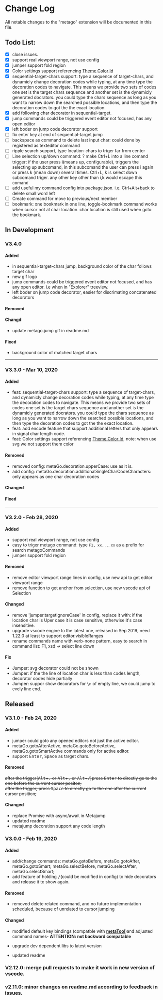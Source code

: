 # Change Log
All notable changes to the "metago" extension will be documented in this file.

## Todo List:
   - [x] close issues. 
   - [x] support real viewport range, not use config
   - [x] jumper support fold region    
   - [x] Color settings support referencing [Theme Color Id](https://code.visualstudio.com/api/references/theme-color)
   - [x] sequential-target-chars support: type a sequence of target-chars, and dynamicly change decoration codes while typing, at any time type the decoration codes to navigate. This means we provide two sets of codes one set is the target chars sequence and another set is the dynamicly generated docrators. you could type the chars sequence as long as you want to narrow down the searched possible locations, and then type the decoration codes to got the the exact location.
   - [x] add following char decorator in sequential-target.
   - [x] jump commands could be triggered event editor not focused, has any open editor
   - [x] left boder on jump code decorator support
   - [ ] fix enter key at end of sequential-target jump
   - [ ] backspace as command to delete last input char: could done by registered as texteditor command
   - [ ] ripple search support, type location-chars to triger far from center
   - [ ] Line selection up/down command: ?
      make Ctrl+L into a line comand trigger: if the user press i(means up, configurable), triggers the selecting up subcomand, in this subcomand the user can press i again or press k (mean down) several times. Ctrl+L, k is select down subcomand triger. any other key other than i,k would escape this comand
   - [ ] add useful my command config into package.json. i.e. Ctrl+Alt+back to delete small word left
   - [ ] Create command for move to previous/next member
   - [ ] bookmark: one bookmark in one line, toggle-bookmark command works when cursor not at char location. char location is still used when goto the bookmark.
## In Development
### V3.4.0
#### Added
* in sequential-target-chars jump, background color of the char follows target char
* new gif logo
* jump commands could be triggered event editor not focused, and has any open editor. i.e when in "Explorer" treeview.
* left boder on jump code decorator, easier for discrimating concatenated decorators
#### Removed
#### Changd
* update metago.jump gif in readme.md
#### Fixed
* background color of matched target chars
---     

### V3.3.0 - Mar 10, 2020
#### Added
* feat: sequential-target-chars support: type a sequence of target-chars, and dynamicly change decoration codes while typing, at any time type the decoration codes to navigate. This means we provide two sets of codes one set is the target chars sequence and another set is the dynamicly generated docrators. you could type the chars sequence as long as you want to narrow down the searched possible locations, and then type the decoration codes to got the the exact location.
* feat: add encode feature that support additional letters that only appears in signal char length code.
* feat: Color settings support referencing [Theme Color Id](https://code.visualstudio.com/api/references/theme-color), note: when use svg we not support them color
#### Removed
* removed config: metaGo.decoration.upperCase: use as it is.
* add config: metaGo.decoration.additionalSingleCharCodeCharacters: only appears as one char decoration codes 
#### Changed
#### Fixed

---
### V3.2.0 - Feb 28, 2020
#### Added
* support real viewport range, not use config
* easy to triger metago command: type `F1, xx...`. `xx` as a prefix for search metagoCommands
* jumper support fold region
#### Removed
* remove editor viewport range lines in config, use new api to get editor viewport range
* remove function to get anchor from selection, use new vscode api of Selection
#### Changed
   - remove 'jumper.targetIgnoreCase' in config, replace it with: if the location char is Uper case it is case sensitive, otherwise it's case insensitive.
   - upgrade vscode engine to the latest one, released in Sep 2019, need 1.22.0 at least to support editor.visibleRanges
   - rename commands name with verb-none pattern, easy to search in command list: F1, xsd -> select line down
#### Fix
   - Jumper: svg decorator could not be shown
   - Jumper: if the the line of location char is less than codes length, decorator codes hide partially
   - Jumper: suppor show decorators for `\n` of empty line, we could jump to evely line end.

## Released
### V3.1.0 - Feb 24, 2020
#### Added
* jumper could goto any opened editors not just the active editor.
* metaGo.gotoAfterActive, metaGo.gotoBeforeActive, metaGo.gotoSmartActive commands only for active editor.
* support <kbd>Enter</kbd>, <kbd>Space</kbd> as target chars.
#### Removed
~~after the trigger(<kbd>Alt</kbd>+<kbd>.</kbd> or <kbd>Alt</kbd>+<kbd>,</kbd> or  <kbd>Alt</kbd>+<kbd>\/</kbd>)press <kbd>Enter</kbd> to directly go to the one before the current cursor positon;~~    
~~after the trigger, press <kbd>Space</kbd> to directly go to the one after the current cursor position;~~
#### Changed
* replace Promise with async/await in Metajump
* updated readme
* metajump decoration support any code length

### V3.0.0 - Feb 19, 2020
#### Added
* add/change commands: metaGo.gotoBefore, metaGo.gotoAfter, metaGo.gotoSmart; metaGo.selectBefore, metaGo.selectAfter, metaGo.selectSmart; 
* add feature of holding <kbd>/</kbd>(could be modified in config) to hide decorators and release it to show again.
#### Removed
* removed delete related command, and no future implementation scheduled, because of unrelated to cursor jumping

#### Changed
* modified default key bindings (compatble with [**metaTool**](https://github.com/metatool/metatool))and adjusted command names- **ATTENTION: not backward compatable**
- upgrade dev dependent libs to latest version
* updated readme


### V2.12.0: merge  pull requests to make it work in new version of vscode.
### v2.11.0: minor changes on readme.md according to feedback in issues.
